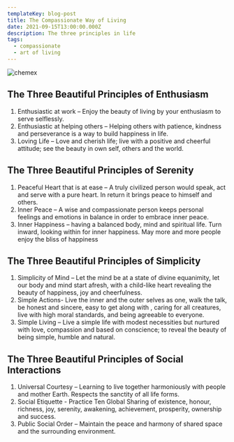 ```yaml
---
templateKey: blog-post
title: The Compassionate Way of Living
date: 2021-09-15T13:00:00.000Z
description: The three principles in life
tags:
  - compassionate
  - art of living
---
```

![chemex](/img/peaceful.jpg)

## The Three Beautiful Principles of Enthusiasm

1. Enthusiastic at work – Enjoy the beauty of living by your enthusiasm to serve selflessly.
2. Enthusiastic at helping others – Helping others with patience, kindness and perseverance is a way to build happiness in life.
3. Loving Life – Love and cherish life; live with a positive and cheerful attitude; see the beauty in own self, others and the world. 

## The Three Beautiful Principles of Serenity

1. Peaceful Heart that is at ease – A truly civilized person would speak, act and serve with a pure heart. In return it brings peace to himself and others.
2. Inner Peace – A wise and compassionate person keeps personal feelings and emotions in balance in order to embrace inner peace.
3. Inner Happiness – having a balanced body, mind and spiritual life.  Turn inward, looking within for inner happiness. May more and more people enjoy the bliss of happiness

## The Three Beautiful Principles of Simplicity

1. Simplicity of Mind –  Let the mind be at a state of divine equanimity, let our body and mind start afresh, with a child-like heart revealing the beauty of happiness, joy and cheerfulness.
2. Simple Actions- Live the inner and the outer selves as one, walk the talk, be honest and sincere, easy to get along with , caring for all creatures, live with high moral standards, and being agreeable to everyone.
3. Simple Living – Live a simple life with modest necessities but nurtured with love, compassion and based on conscience; to reveal the beauty of being simple, humble and natural.

## The Three Beautiful Principles of Social Interactions

1. Universal Courtesy – Learning to live together harmoniously with people and mother Earth. Respects the sanctity of all life forms.
2. Social Etiquette - Practice Ten Global Sharing of existence, honour, richness, joy, serenity, awakening, achievement, prosperity, ownership and success. 
3. Public Social Order – Maintain the peace and harmony of shared space and the surrounding environment.
